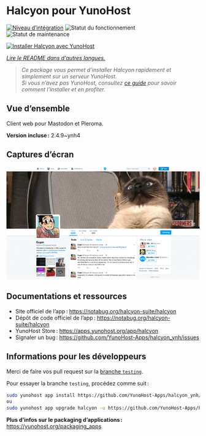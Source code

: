 <!--
Nota bene : ce README est automatiquement généré par <https://github.com/YunoHost/apps/tree/master/tools/readme_generator>
Il NE doit PAS être modifié à la main.
-->

# Halcyon pour YunoHost

[![Niveau d’intégration](https://dash.yunohost.org/integration/halcyon.svg)](https://ci-apps.yunohost.org/ci/apps/halcyon/) ![Statut du fonctionnement](https://ci-apps.yunohost.org/ci/badges/halcyon.status.svg) ![Statut de maintenance](https://ci-apps.yunohost.org/ci/badges/halcyon.maintain.svg)

[![Installer Halcyon avec YunoHost](https://install-app.yunohost.org/install-with-yunohost.svg)](https://install-app.yunohost.org/?app=halcyon)

*[Lire le README dans d'autres langues.](./ALL_README.md)*

> *Ce package vous permet d’installer Halcyon rapidement et simplement sur un serveur YunoHost.*  
> *Si vous n’avez pas YunoHost, consultez [ce guide](https://yunohost.org/install) pour savoir comment l’installer et en profiter.*

## Vue d’ensemble

Client web pour Mastodon et Pleroma.


**Version incluse :** 2.4.9~ynh4

## Captures d’écran

![Capture d’écran de Halcyon](./doc/screenshots/halcyon-screenshot.png)

## Documentations et ressources

- Site officiel de l’app : <https://notabug.org/halcyon-suite/halcyon>
- Dépôt de code officiel de l’app : <https://notabug.org/halcyon-suite/halcyon>
- YunoHost Store : <https://apps.yunohost.org/app/halcyon>
- Signaler un bug : <https://github.com/YunoHost-Apps/halcyon_ynh/issues>

## Informations pour les développeurs

Merci de faire vos pull request sur la [branche `testing`](https://github.com/YunoHost-Apps/halcyon_ynh/tree/testing).

Pour essayer la branche `testing`, procédez comme suit :

```bash
sudo yunohost app install https://github.com/YunoHost-Apps/halcyon_ynh/tree/testing --debug
ou
sudo yunohost app upgrade halcyon -u https://github.com/YunoHost-Apps/halcyon_ynh/tree/testing --debug
```

**Plus d’infos sur le packaging d’applications :** <https://yunohost.org/packaging_apps>
